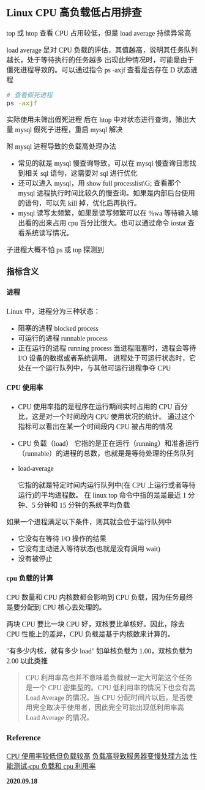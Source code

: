 <font size=4 face='楷体'>

## Linux CPU 高负载低占用排查

top 或 htop 查看 CPU 占用较低，但是 load average 持续异常高

load average 是对 CPU 负载的评估，其值越高，说明其任务队列越长，处于等待执行的任务越多
出现此种情况时，可能是由于僵死进程导致的。可以通过指令 ps -axjf 查看是否存在 D 状态进程

```bash
# 查看假死进程
ps -axjf
```

实际使用未筛出假死进程
后在 htop 中对状态进行查询，筛出大量 mysql 假死子进程，重启 mysql 解决

附 mysql 进程导致的负载高处理办法

-   常见的就是 mysql 慢查询导致，可以在 mysql 慢查询日志找到相关 sql 语句，这需要对 sql 进行优化
-   还可以进入 mysql，用 show full processlist\G; 查看那个 mysql 进程执行时间比较久的慢查询。如果是内部后台使用的语句，可以先 kill 掉，优化后再执行。
-   mysql 读写太频繁，如果是读写频繁可以在 %wa 等待输入输出看的出来占用 cpu 百分比很大。也可以通过命令 iostat 查看系统读写情况。

子进程大概不怕 ps 或 top 探测到

### 指标含义

#### 进程

Linux 中，进程分为三种状态：

-   阻塞的进程 blocked process
-   可运行的进程 runnable process
-   正在运行的进程 running process
    当进程阻塞时，进程会等待 I/O 设备的数据或者系统调用。
    进程处于可运行状态时，它处在一个运行队列中，与其他可运行进程争夺 CPU

#### CPU 使用率

-   CPU 使用率指的是程序在运行期间实时占用的 CPU 百分比，这是对一个时间段内 CPU 使用状况的统计。
    通过这个指标可以看出在某一个时间段内 CPU 被占用的情况

-   CPU 负载（load）
    它指的是正在运行（running）和准备运行（runnable）的进程的总数，也就是是等待处理的任务队列

-   load-average

    它指的就是特定时间内运行队列中(在 CPU 上运行或者等待运行)的平均进程数。
    在 linux top 命令中指的是是最近 1 分钟、5 分钟和 15 分钟的系统平均负载

如果一个进程满足以下条件，则其就会位于运行队列中

-   它没有在等待 I/O 操作的结果
-   它没有主动进入等待状态(也就是没有调用 wait)
-   没有被停止

#### cpu 负载的计算

CPU 数量和 CPU 内核数都会影响到 CPU 负载，因为任务最终是要分配到 CPU 核心去处理的。

两块 CPU 要比一块 CPU 好，双核要比单核好。因此，除去 CPU 性能上的差异，CPU 负载是基于内核数来计算的。

"有多少内核，就有多少 load" 如单核负载为 1.00，双核负载为 2.00 以此类推

> CPU 利用率高也并不意味着负载就一定大可能这个任务是一个 CPU 密集型的。CPU 低利用率的情况下也会有高 Load Average 的情况。当 CPU 分配时间片以后，是否使用完全取决于使用者，因此完全可能出现低利用率高 Load Average 的情况。

### Reference

[CPU 使用率较低但负载较高](https://www.cnblogs.com/fjping0606/p/10103294.html)
[负载高导致服务器变慢处理方法](https://blog.csdn.net/yuanlin65/article/details/52663224)
[性能测试-cpu 负载和 cpu 利用率](https://cloud.tencent.com/developer/article/1506724)

**2020.09.18**
